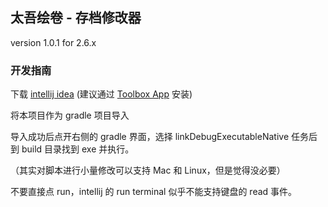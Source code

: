 ## 太吾绘卷 - 存档修改器

version 1.0.1 for 2.6.x

### 开发指南

下载 [intellij idea](https://www.jetbrains.com/idea/download/) (建议通过 [Toolbox App](https://www.jetbrains.com/toolbox-app/) 安装)

将本项目作为 gradle 项目导入

导入成功后点开右侧的 gradle 界面，选择 linkDebugExecutableNative 任务后到 build 目录找到 exe 并执行。

（其实对脚本进行小量修改可以支持 Mac 和 Linux，但是觉得没必要）

不要直接点 run，intellij 的 run terminal 似乎不能支持键盘的 read 事件。
